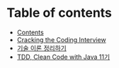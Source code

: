 # Table of contents

* [Contents](README.md)
* [Cracking the Coding Interview](java-in-interview/README.md)
* [기술 이론 정리하기](https://www.notion.so/seokrae/b231ac0ef6cd406d9db051cf08050c58)
* [TDD, Clean Code with Java 11기](java-in-tdd/README.md)
